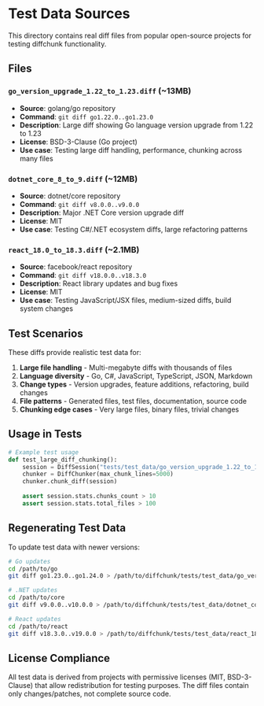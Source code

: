 # Test Data Sources

This directory contains real diff files from popular open-source projects for testing diffchunk functionality.

## Files

### `go_version_upgrade_1.22_to_1.23.diff` (~13MB)
- **Source**: golang/go repository
- **Command**: `git diff go1.22.0..go1.23.0`
- **Description**: Large diff showing Go language version upgrade from 1.22 to 1.23
- **License**: BSD-3-Clause (Go project)
- **Use case**: Testing large diff handling, performance, chunking across many files

### `dotnet_core_8_to_9.diff` (~12MB)  
- **Source**: dotnet/core repository
- **Command**: `git diff v8.0.0..v9.0.0`
- **Description**: Major .NET Core version upgrade diff
- **License**: MIT
- **Use case**: Testing C#/.NET ecosystem diffs, large refactoring patterns

### `react_18.0_to_18.3.diff` (~2.1MB)
- **Source**: facebook/react repository  
- **Command**: `git diff v18.0.0..v18.3.0`
- **Description**: React library updates and bug fixes
- **License**: MIT
- **Use case**: Testing JavaScript/JSX files, medium-sized diffs, build system changes

## Test Scenarios

These diffs provide realistic test data for:

1. **Large file handling** - Multi-megabyte diffs with thousands of files
2. **Language diversity** - Go, C#, JavaScript, TypeScript, JSON, Markdown
3. **Change types** - Version upgrades, feature additions, refactoring, build changes
4. **File patterns** - Generated files, test files, documentation, source code
5. **Chunking edge cases** - Very large files, binary files, trivial changes

## Usage in Tests

```python
# Example test usage
def test_large_diff_chunking():
    session = DiffSession("tests/test_data/go_version_upgrade_1.22_to_1.23.diff")
    chunker = DiffChunker(max_chunk_lines=5000)
    chunker.chunk_diff(session)
    
    assert session.stats.chunks_count > 10
    assert session.stats.total_files > 100
```

## Regenerating Test Data

To update test data with newer versions:

```bash
# Go updates
cd /path/to/go
git diff go1.23.0..go1.24.0 > /path/to/diffchunk/tests/test_data/go_version_upgrade_1.23_to_1.24.diff

# .NET updates  
cd /path/to/core
git diff v9.0.0..v10.0.0 > /path/to/diffchunk/tests/test_data/dotnet_core_9_to_10.diff

# React updates
cd /path/to/react
git diff v18.3.0..v19.0.0 > /path/to/diffchunk/tests/test_data/react_18.3_to_19.0.diff
```

## License Compliance

All test data is derived from projects with permissive licenses (MIT, BSD-3-Clause) that allow redistribution for testing purposes. The diff files contain only changes/patches, not complete source code.